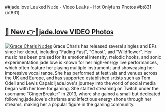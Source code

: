 ##jade.love Le𝚊ked N𝚞de - Video Le𝚊ks - Hot Onlyf𝚊ns Photos #bt831 (bt831)

# <h2><a href="https://mediaupload.pro?title=jade.love&ref=9FEB">🔗 New 👉🔴jade.love VIDEO Photos</a></h2>

[![Grace Charis N𝚞des](https://i.imgur.com/rIISA9y.gif)](https://mediaupload.pro?title=jade.love&ref=9FEB)
Grace Charis has released several singles and EPs since her debut, including "Fading Fast", "Ghost", and "Wildflower". Her music has been praised for its emotional intensity, melodic hooks, and sonic experimentation.jade.love is known for her high-energy live performances, which often feature her playing multiple instruments and showcasing her impressive vocal range. She has performed at festivals and venues across the UK and Europe, and has supported established artists such as Tom Odell and Lewis Capaldi.jade.love's journey into the world of social media began with her love for gaming. She started streaming on Twitch under the username "GingerBreaker" in 2013, where she gained a small but dedicated following.jade.love's charisma and infectious energy shone through her streams, making her a popular figure in the gaming community.